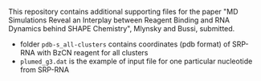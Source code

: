 


This repository contains additional supporting files for the paper "MD Simulations Reveal an Interplay between Reagent Binding and RNA Dynamics behind SHAPE Chemistry", Mlynsky and Bussi, submitted.

- folder `pdb-s_all-clusters` contains coordinates (pdb format) of SRP-RNA with BzCN reagent for all clusters
- `plumed_g3.dat` is the example of input file for one particular nucleotide from SRP-RNA


